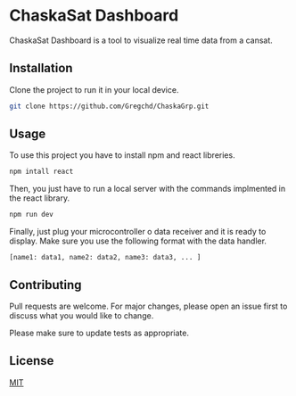 # ChaskaSat Dashboard

ChaskaSat Dashboard is a tool to visualize real time data from a cansat.

## Installation

Clone the project to run it in your local device.

```bash
git clone https://github.com/Gregchd/ChaskaGrp.git
```

## Usage

To use this project you have to install npm and react libreries.

```bash
npm intall react
```
Then, you just have to run a local server with the commands implmented in the react library.

```bash
npm run dev
```
Finally, just plug your microcontroller o data receiver and it is ready to display.
Make sure you use the following format with the data handler.
```
[name1: data1, name2: data2, name3: data3, ... ]
```

## Contributing
Pull requests are welcome. For major changes, please open an issue first to discuss what you would like to change.

Please make sure to update tests as appropriate.

## License
[MIT](https://choosealicense.com/licenses/mit/)
